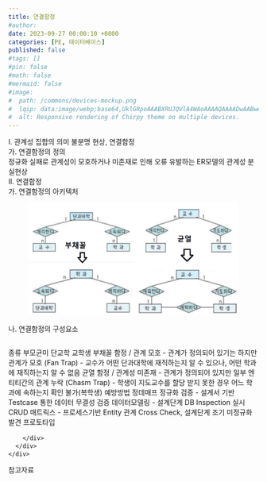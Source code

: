 ```yaml
---
title: 연결함정
#author: 
date: 2023-09-27 00:00:10 +0800
categories: [PE, 데이터베이스]
published: false
#tags: []
#pin: false
#math: false
#mermaid: false
#image:
#  path: /commons/devices-mockup.png
#  lqip: data:image/webp;base64,UklGRpoAAABXRUJQVlA4WAoAAAAQAAAADwAABwAAQUxQSDIAAAARL0AmbZurmr57yyIiqE8oiG0bejIYEQTgqiDA9vqnsUSI6H+oAERp2HZ65qP/VIAWAFZQOCBCAAAA8AEAnQEqEAAIAAVAfCWkAALp8sF8rgRgAP7o9FDvMCkMde9PK7euH5M1m6VWoDXf2FkP3BqV0ZYbO6NA/VFIAAAA
#  alt: Responsive rendering of Chirpy theme on multiple devices.
---
```


<div class="post-wrap">
  <div class="para">
    <div class="para-title">
      I. 관계성 집합의 의미 불분명 현상, 연결함정
    </div>
    <div class="para-cntnt">
      <div class="para">
        <div class="para-title">
          가. 연결함정의 정의
        </div>
        <div class="para-cntnt">
            정규화 실패로 관계성이 모호하거나 미존재로 인해 오류 유발하는 ER모델의 관계성 분실현상
        </div>
      </div>
    </div>
  </div>
  
  <div class="para">
    <div class="para-title">
      II. 연결함정
    </div>
    <div class="para-cntnt">
      <div class="para">
        <div class="para-title">
          가. 연결함정의 아키텍처
        </div>
        <div class="para-cntnt">
          <figure class="post-figure">
            <img src="/assets/img/posts/연결함정.png" alt="연결함정">
<!--            <figcaption>Source: Unveiling the Metaverse: Exploring Emerging Trends, Multifaceted Perspectives, and Future Challenges</figcaption>-->
          </figure>
        </div>
      </div>
      <div class="para">
        <div class="para-title">
          나. 연결함정의 구성요소
        </div>
        <div class="para-cntnt">
          <table class="post-table">
          </table>
          종류 부모균미 단교학 교학생
  부채꼴 함정 / 관계 모호 - 관계가 정의되어 있기는 하지만 관계가 모호 (Fan Trap)
    - 교수가 어떤 단과대학에 재직하는지 알 수 있으나, 어떤 학과에 재직하는지 알 수 없음
  균열 함정 / 관계성 미존재 - 관계가 정의되어 있지만 일부 엔티티간의 관계 누락 (Chasm Trap)
    - 학생이 지도교수를 할당 받지 못한 경우 어느 학과에 속하는지 확인 불가(복학생)
예방방법 정데매프
  정규화 검증 - 설계서 기반 Testcase 통한 데이터 무결성 검증
  데이터모델링 - 설계단계 DB Inspection 실시
  CRUD 매트릭스 - 프로세스기반 Entity 관계 Cross Check, 설계단계 조기 미정규화 발견
  프로토타입

        </div>
      </div>
    </div>
  </div>

  <div class="refr-wrap">
    <div class="refr-title">
        참고자료
    </div>
    <ol class="refr-list">
    <!--    <li>(나현식, 최대선) <a target="_blank" href="https://scienceon.kisti.re.kr/commons/util/originalView.do?cn=JAKO202225948430499&oCn=JAKO202225948430499&dbt=JAKO&journal=NJOU00291864">메타버스 보안 위협 요소 및 대응 방안 검토</a></li>-->
    <!--    <li>(M. Uddin, S. Manickam, H. Ullah, M. Obaidat and A. Dandoush) <a target="_blank" href="https://ieeexplore.ieee.org/abstract/document/10138386">Unveiling the Metaverse: Exploring Emerging Trends, Multifaceted Perspectives, and Future Challenges</a></li>-->
    </ol>
  </div>
</div>
